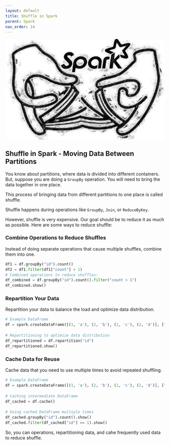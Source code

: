 ```yaml
---
layout: default
title: Shuffle in Spark
parent: Spark
nav_order: 14
---
```


![](images/custom-image-2024-07-15-01-14-23.png)

## Shuffle in Spark - Moving Data Between Partitions

You know about partitions, where data is divided into different containers. But, suppose you are doing a `GroupBy` operation. You will need to bring the data together in one place.

This process of bringing data from different partitions to one place is called shuffle.

Shuffle happens during operations like `GroupBy`, `Join`, or `ReduceByKey`.

However, shuffle is very expensive. Our goal should be to reduce it as much as possible. Here are some ways to reduce shuffle:

### Combine Operations to Reduce Shuffles

Instead of doing separate operations that cause multiple shuffles, combine them into one.

```python
df1 = df.groupBy("id").count()
df2 = df1.filter(df1["count"] > 1)
# Combined operations to reduce shuffles:
df_combined = df.groupBy("id").count().filter("count > 1")
df_combined.show()
```

### Repartition Your Data

Repartition your data to balance the load and optimize data distribution.

```python
# Example DataFrame
df = spark.createDataFrame([(1, 'a'), (2, 'b'), (1, 'c'), (2, 'd')], ["id", "value"])

# Repartitioning to optimize data distribution
df_repartitioned = df.repartition("id")
df_repartitioned.show()
```

### Cache Data for Reuse

Cache data that you need to use multiple times to avoid repeated shuffling.

```python
# Example DataFrame
df = spark.createDataFrame([(1, 'a'), (2, 'b'), (1, 'c'), (2, 'd')], ["id", "value"])

# Caching intermediate DataFrame
df_cached = df.cache()

# Using cached DataFrame multiple times
df_cached.groupBy("id").count().show()
df_cached.filter(df_cached["id"] == 1).show()
```

So, you can  operations, repartitioning data, and cahe frequently used data to reduce shuffle.